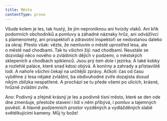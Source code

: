 ```yaml
---
title: Město
contentType: prose
---
```


Všude kolem je les, tak hustý, že jím neproniknou ani hvizdy vlaků. Ani křik podomních obchodníků a pomluvy a záhadné náznaky hrůz, ani odvážlivci s plamenomety, ani prospektoři a zdravotní inspektoři se nedostanou daleko za okraj. Přesto však: vězte, že nemluvím o městě uprostřed lesa, ale o městě nad chodbami. Tak tu všichni žijí: nad chodbami. Neustále se dozvídají něco nového o zvláštních dějích v podzemí, o městských sklepeních a chodbách spiklenců. Jsou prý _tam dole_ i jezírka. A také kobky a rozlehlé paláce, které snad kdosi obývá. A konírny a zahrady a přístaviště lodí. A nahoře všichni čekají na určitější zprávy. Ačkoli: čas od času vyběhne z lesa nějaké zvláštní, ba obdivuhodné zvíře dozajista dosud nikým zblízka nespatřené. A prochází se tu přede všemi po ulicích, krásné, hrůzně zvláštní zvíře.

  

Ano: Podivný a zřejmě krásný je les a podivně tísní město, které se den ode dne zmenšuje, přestože stavení i lidí v něm přibývá, i pomluv a tajemných pověstí. A hlavně podzemních prostor vyzděných a vydlážděných slabě světélkujícími kameny. Můj ty bože!
